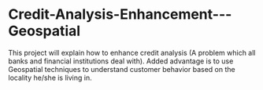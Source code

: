 # Credit-Analysis-Enhancement---Geospatial
This project will explain how to enhance credit analysis (A problem which all banks and financial institutions deal with). Added advantage is to use Geospatial techniques to understand customer behavior based on the locality he/she is living in. 
